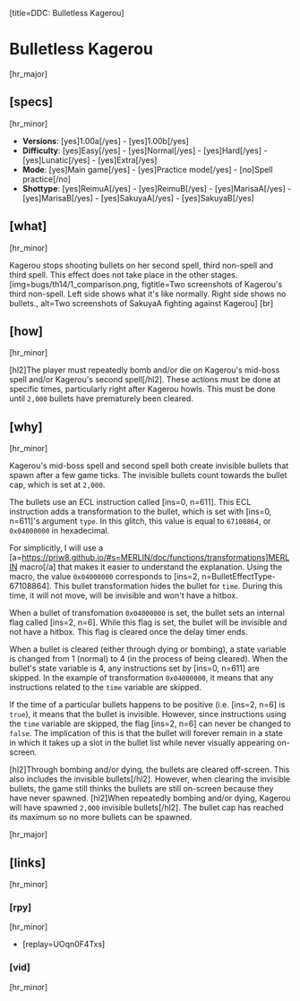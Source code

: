 [title=DDC: Bulletless Kagerou]
# Bulletless Kagerou
[hr_major]

## [specs]
[hr_minor]

* **Versions**: [yes]1.00a[/yes] - [yes]1.00b[/yes]
* **Difficulty**: [yes]Easy[/yes] - [yes]Normal[/yes] - [yes]Hard[/yes] - [yes]Lunatic[/yes] - [yes]Extra[/yes]
* **Mode**: [yes]Main game[/yes] -  [yes]Practice mode[/yes] - [no]Spell practice[/no]
* **Shottype**: [yes]ReimuA[/yes] - [yes]ReimuB[/yes] - [yes]MarisaA[/yes] - [yes]MarisaB[/yes] - [yes]SakuyaA[/yes] - [yes]SakuyaB[/yes]

## [what]
[hr_minor]

Kagerou stops shooting bullets on her second spell, third non-spell and third spell. This effect does not take place in the other stages.
[img=bugs/th14/1_comparison.png, figtitle=Two screenshots of Kagerou's third non-spell. Left side shows what it's like normally. Right side shows no bullets., alt=Two screenshots of SakuyaA fighting against Kagerou] [br]

## [how]
[hr_minor]

[hl2]The player must repeatedly bomb and/or die on Kagerou's mid-boss spell and/or Kagerou's second spell[/hl2]. These actions must be done at specific times, particularly right after Kagerou howls. This must be done until ``2,000`` bullets have prematurely been cleared.

## [why]
[hr_minor]

Kagerou's mid-boss spell and second spell both create invisible bullets that spawn after a few game ticks. The invisible bullets count towards the bullet cap, which is set at ``2,000``. 

The bullets use an ECL instruction called [ins=0, n=611]. This ECL instruction adds a transformation to the bullet, which is set with [ins=0, n=611]'s argument ``type``. In this glitch, this value is equal to ``67108864``, or ``0x04000000`` in hexadecimal.

For simplicitly, I will use a [a=https://priw8.github.io/#s=MERLIN/doc/functions/transformations]MERLIN macro[/a] that makes it easier to understand the explanation. Using the macro, the value ``0x04000000`` corresponds to [ins=2, n=BulletEffectType-67108864]. This bullet transformation hides the bullet for ``time``. During this time, it will not move, will be invisible and won't have a hitbox.

When a bullet of transfomation ``0x04000000`` is set, the bullet sets an internal flag called [ins=2, n=6]. While this flag is set, the bullet will be invisible and not have a hitbox. This flag is cleared once the delay timer ends.

When a bullet is cleared (either through dying or bombing), a state variable is changed from 1 (normal) to 4 (in the process of being cleared). When the bullet's state variable is 4, any instructions set by [ins=0, n=611] are skipped. In the example of transformation ``0x04000000``, it means that any instructions related to the ``time`` variable are skipped.

If the time of a particular bullets happens to be positive (i.e. [ins=2, n=6] is ``true``), it means that the bullet is invisible. However, since instructions using the ``time`` variable are skipped, the flag [ins=2, n=6] can never be changed to ``false``. The implication of this is that the bullet will forever remain in a state in which it takes up a slot in the bullet list while never visually appearing on-screen.
<!-- 
1. Spell uses bullets of transformation 67108864: bullets that use flag 67108864 spawn themselves after ``n`` ticks. Those bullets have an internal flag set to 0x200 set to each bullet. This flag is unset once ``n`` ticks have passed.
2. When the bullet is cancelled (whether it'd be a normal bullet, or the bullet of flag 67108864 before ``n`` ticks have passed), a different flag of the bullet is changed: that flag changes from 1 (normal) to 4 (in the process of being cleared). If flag is 4 then etEx instructions are skipped. In this case, the timer ``n`` is skipped.
3. Timer ``n`` is skipped but flag 0x200 is still set. Code states that the bullet doesn't get deleted if flag 0x200 is set (this flag is checked for explicitly): the bullet takes up slot in the bullet list despite being invisible. -->


[hl2]Through bombing and/or dying, the bullets are cleared off-screen. This also includes the invisible bullets[/hl2]. However, when clearing the invisible bullets, the game still thinks the bullets are still on-screen because they have never spawned. [hl2]When repeatedly bombing and/or dying, Kagerou will have spawned ``2,000`` invisible bullets[/hl2]. The bullet cap has reached its maximum so no more bullets can be spawned.




[hr_major]
## [links]
[hr_minor]
### [rpy]
[hr_minor]

+ [replay=UOqn0F4Txs]

### [vid]
[hr_minor]